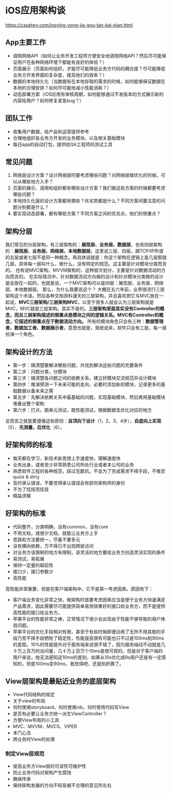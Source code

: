 # iOS应用架构谈
https://casatwy.com/iosying-yong-jia-gou-tan-kai-pian.html
## App主要工作
* 调用网络API（如何让业务开发工程师方便安全地调用网络API？然后尽可能保证用户在各种网络环境下都能有良好的体验？）
* 页面展示（页面如何组织，才能尽可能降低业务方代码的耦合度？尽可能降低业务方开发界面的复杂度，提高他们的效率？）
* 数据的本地持久化（当数据有在本地存取的需求的时候，如何能够保证数据在本地的合理安排？如何尽可能地减小性能消耗？）
* 动态部署方案（iOS应用有审核周期，如何能够通过不发版本的方式展示新的内容给用户？如何修复紧急bug？）
## 团队工作
* 收集用户数据，给产品和运营提供参考
* 合理地组织各业务方开发的业务模块，以及相关基础模块
* 每日app的自动打包，提供给QA工程师的测试工具
## 常见问题
1. 网络层设计方案？设计网络层时要考虑哪些问题？对网络层做优化的时候，可以从哪些地方入手？
2. 页面的展示、调用和组织都有哪些设计方案？我们做这些方案的时候都要考虑哪些问题？
3. 本地持久化层的设计方案都有哪些？优劣势都是什么？不同方案间要注意的问题分别都是什么？
4. 要实现动态部署，都有哪些方案？不同方案之间的优劣点，他们的侧重点？
## 架构分层
我们常见的分层架构，有三层架构的：**展现层、业务层、数据层**。也有四层架构的：**展现层、业务层、网络层、本地数据层**。这里说三层、四层，跟TCP/IP所谓的五层或者七层不是同一种概念。再具体说就是：你这个架构在逻辑上是几层那就几层，具体每一层叫什么，做什么，没有特定的规范。这主要是针对模块分类而言的。
也有说MVC架构，MVVM架构的，这种层次划分，主要是针对数据流动的方向而言的。
在实际情况中，针对数据流动方向做的设计和针对模块分类做的设计是会放在一起的，也就是说，一个MVC架构可以是四层：展现层、业务层、网络层、本地数据层。
那么，为什么我要说这个？
大概在五六年前，业界很流行三层架构这个术语。然后各种文档资料漫天的三层架构，并且喜欢把它与MVC放在一起说，**MVC三层架构/三层架构MVC**，以至于很多人就会认为三层架构就是MVC，MVC就是三层架构。其实不是的。**三层架构里面其实没有Controller的概念，而且三层架构描述的侧重点是模块之间的逻辑关系。MVC有Controller的概念，它描述的侧重点在于数据流动方向。**
所有的模块角色只会有三种：**数据管理者、数据加工者、数据展示者**，意思也就是，笼统说来，软件只会有三层，每一层扮演一个角色。
## 架构设计的方法
* 第一步：搞清楚要解决哪些问题，并找到解决这些问题的充要条件
* 第二步：问题分类，分模块
* 第三步：搞清楚各问题之间的依赖关系，建立好模块交流规范并设计模块
* 第四步：推演预测一下未来可能的走向，必要时添加新的模块，记录更多的基础数据以备未来之需
* 第五步：先解决依赖关系中最基础的问题，实现基础模块，然后再用基础模块堆叠出整个架构
* 第六步：打点，跑单元测试，跑性能测试，根据数据去优化对应的地方

总而言之就是要遵循这些原则：**自顶向下设计**（1，2，3，4步），**自底向上实现**（5），**先测量，后优化**（6）。
## 好架构师的标准
* 每天都在学习，新技术新思想上手速度快，理解速度快
* 业务出身，或者至少非常熟悉公司所处行业或者本公司的业务
* 熟悉软件工程的各种规范，踩过无数坑。不会为了完成需求不择手段，不推崇quick & dirty
* 及时承认错误，不要觉得承认错误会有损你架构师的身份
* 不为了炫技而炫技
* 精益求精
## 好架构的标准
* 代码整齐，分类明确，没有common，没有core
* 不用文档，或很少文档，就能让业务方上手
* 思路和方法要统一，尽量不要多元
* 没有横向依赖，万不得已不出现跨层访问
* 对业务方该限制的地方有限制，该灵活的地方要给业务方创造灵活实现的条件
* 易测试，易拓展
* 保持一定量的超前性
* 接口少，接口参数少
* 高性能

高性能非常重要，但是在客户端架构中，它不是第一考虑因素。原因有下：
* 客户端业务变化非常之快，做架构时首要考虑因素应当是便于业务方快速满足产品需求，因此需要尽可能提供简单易用效果好的接口给业务方，而不是提供高性能的接口给业务方。
* 苹果平台的性能非常之棒，正常情况下很少会出现由于性能不够导致的用户体验问题。
* 苹果平台的优化手段相对有限，甚至于有些时候即便动用了无所不用其极的手段乃至不择手段牺牲了稳定性，性能提高很有可能也只不过是100ms到90ms的差距。10%的性能提升对于服务端来说很不错了，因为服务端动不动就是几十万上百万的访问量，几十万上百万个10ms是很可观的。但是对于客户端的用户来说，他无法感知这10ms的差别，如果从10s优化成9s用户还是有一定感知的，但是100ms变90ms，我觉得吧，还是别折腾了。
## View层架构是最贴近业务的底层架构
* View代码结构的规定
* 关于view的布局
* 何时使用storyboard，何时使用nib，何时使用代码写View
* 是否有必要让业务方统一派生ViewController？
* 方便View布局的小工具
* MVC、MVVM、MVCS、VIPER
* 本门心法
* 跨业务时View的处理
### 制定View层规范
* 提高业务方View层的可读性可维护性
* 防止业务代码对架构产生腐蚀
* 确保传承
* 保持架构发展的方向不轻易被不合理的意见所左右